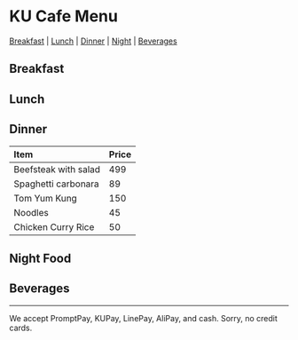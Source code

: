 # KU Cafe Menu

[Breakfast](#breakfast) | [Lunch](#lunch) | [Dinner](#dinner) | [Night](#night-food) | [Beverages](#beverages)

## Breakfast


## Lunch 


## Dinner

| Item                      | Price    |
|:--------------------------|----------|
| Beefsteak with salad      | 499      |
| Spaghetti carbonara       | 89       |
| Tom Yum Kung              | 150      |
| Noodles                   | 45       |
| Chicken Curry Rice        | 50       |

## Night Food


## Beverages



---

We accept PromptPay, KUPay, LinePay, AliPay, and cash. Sorry, no credit cards.
